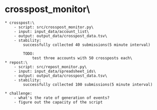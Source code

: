 # crosspost_monitor\
	* crosspost:\
		- script: src/crosspost_monitor.py\
		- input: input_data/account_list\
		- output: output_data/crosspost_data.tsv\
		- stability:
			successfully collected 40 submissions(5 minute interval)

			TODO:
				test three accounts with 50 crossposts each\
	* repost:\
		- script: src/repost_monitor.py\
		- input: input_data/spreadsheet_ids\
		- output: output_data/crosspost_data.tsv\
		- stability:
			successfully collected 100 submissions(5 minute interval)

	* challenge:
		- what's the rate of generation of events?
		- figure out the capacity of the script